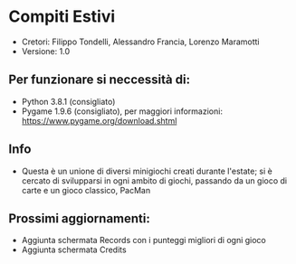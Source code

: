 # Compiti Estivi
- Cretori: Filippo Tondelli, Alessandro Francia, Lorenzo Maramotti
- Versione: 1.0
## Per funzionare si neccessità di:
- Python 3.8.1 (consigliato)
- Pygame 1.9.6 (consigliato), per maggiori informazioni: https://www.pygame.org/download.shtml

## Info
- Questa è un unione di diversi minigiochi creati durante l'estate; si è cercato di svilupparsi in ogni ambito di giochi, passando da un gioco di carte e un gioco classico, PacMan

## Prossimi aggiornamenti:
- Aggiunta schermata Records con i punteggi migliori di ogni gioco
- Aggiunta schermata Credits